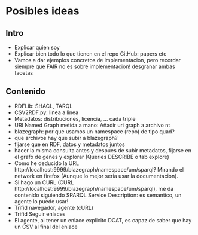 # Posibles ideas

## Intro

* Explicar quien soy
* Explicar bien todo lo que tienen en el repo GitHub: papers etc
* Vamos a dar ejemplos concretos de implementacion, pero recordar siempre que FAIR no es sobre implementacion! desgranar ambas facetas

## Contenido

* RDFLib: SHACL, TARQL
* CSV2RDF.py: linea a linea
* Metadatos: distribuciones, licencia, ... cada triple
* URI Named Graph metida a mano: Añadir uri graph a archivo nt
* blazegraph: por que usamos un namespace (repo) de tipo quad?
* que archivos hay que subir a blazegraph?
* fijarse que en RDF, datos y metadatos juntos
* hacer la misma consulta antes y despues de subir metadatos, fijarse en el grafo de genes y explorar (Queries DESCRIBE o tab explore)
* Como he deducido la URL http://localhost:9999/blazegraph/namespace/um/sparql? Mirando el network en firefox (Aunque lo mejor seria usar la documentacion).
* Si hago un CURL (CURL http://localhost:9999/blazegraph/namespace/um/sparql), me da contenido siguiendo SPARQL Service Description: es semantico, un agente lo puede usar!
* Trifid navegador, agente (cURL)
* Trifid Seguir enlaces
* El agente, al tener un enlace explicito DCAT, es capaz de saber que hay un CSV al final del enlace
